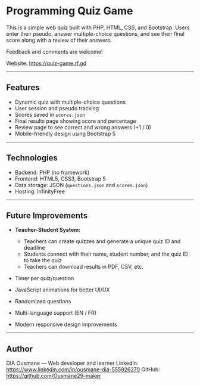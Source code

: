 # Programming Quiz Game

This is a simple web quiz built with PHP, HTML, CSS, and Bootstrap.
Users enter their pseudo, answer multiple-choice questions, and see their final score along with a review of their answers.

Feedback and comments are welcome!

Website: https://quiz-game.rf.gd



---

## Features

* Dynamic quiz with multiple-choice questions
* User session and pseudo tracking
* Scores saved in `scores.json`
* Final results page showing score and percentage
* Review page to see correct and wrong answers (+1 / 0)
* Mobile-friendly design using Bootstrap 5

---

## Technologies

* Backend: PHP (no framework)
* Frontend: HTML5, CSS3, Bootstrap 5
* Data storage: JSON (`questions.json` and `scores.json`)
* Hosting: InfinityFree

---


## Future Improvements

* **Teacher-Student System:**

  * Teachers can create quizzes and generate a unique quiz ID and deadline
  * Students connect with their name, student number, and the quiz ID to take the quiz
  * Teachers can download results in PDF, CSV, etc.

* Timer per quiz/question

* JavaScript animations for better UI/UX

* Randomized questions

* Multi-language support (EN / FR)

* Modern responsive design improvements

---

## Author

DIA Ousmane — Web developer and learner
LinkedIn: https://www.linkedin.com/in/ousmane-dia-555926270
GitHub: https://github.com/Ousmane29-maker
